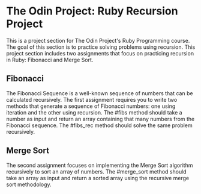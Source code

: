 # The Odin Project: Ruby Recursion Project

This is a project section for The Odin Project's Ruby Programming course. The goal of this section is to practice solving problems using recursion. This project section includes two assignments that focus on practicing recursion in Ruby: Fibonacci and Merge Sort.

## Fibonacci

The Fibonacci Sequence is a well-known sequence of numbers that can be calculated recursively. The first assignment requires you to write two methods that generate a sequence of Fibonacci numbers: one using iteration and the other using recursion. The #fibs method should take a number as input and return an array containing that many numbers from the Fibonacci sequence. The #fibs_rec method should solve the same problem recursively.

## Merge Sort

The second assignment focuses on implementing the Merge Sort algorithm recursively to sort an array of numbers. The #merge_sort method should take an array as input and return a sorted array using the recursive merge sort methodology.